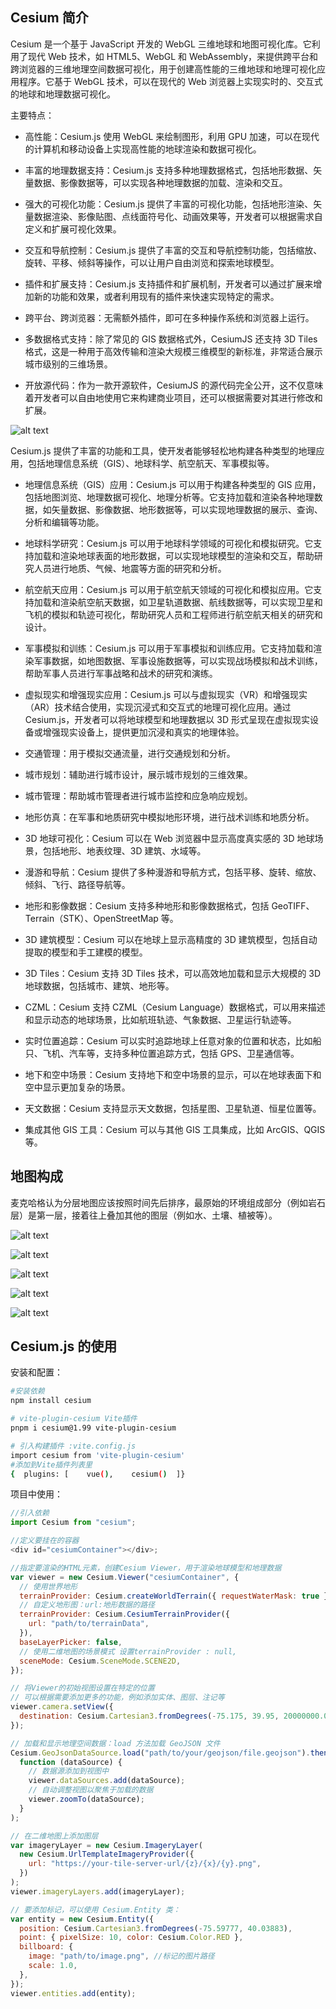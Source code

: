 ## Cesium 简介

Cesium 是一个基于 JavaScript 开发的 WebGL 三维地球和地图可视化库。它利用了现代 Web 技术，如 HTML5、WebGL 和 WebAssembly，来提供跨平台和跨浏览器的三维地理空间数据可视化，用于创建高性能的三维地球和地理可视化应用程序。它基于 WebGL 技术，可以在现代的 Web 浏览器上实现实时的、交互式的地球和地理数据可视化。

主要特点：

- 高性能：Cesium.js 使用 WebGL 来绘制图形，利用 GPU 加速，可以在现代的计算机和移动设备上实现高性能的地球渲染和数据可视化。
- 丰富的地理数据支持：Cesium.js 支持多种地理数据格式，包括地形数据、矢量数据、影像数据等，可以实现各种地理数据的加载、渲染和交互。
- 强大的可视化功能：Cesium.js 提供了丰富的可视化功能，包括地形渲染、矢量数据渲染、影像贴图、点线面符号化、动画效果等，开发者可以根据需求自定义和扩展可视化效果。

- 交互和导航控制：Cesium.js 提供了丰富的交互和导航控制功能，包括缩放、旋转、平移、倾斜等操作，可以让用户自由浏览和探索地球模型。
- 插件和扩展支持：Cesium.js 支持插件和扩展机制，开发者可以通过扩展来增加新的功能和效果，或者利用现有的插件来快速实现特定的需求。
- 跨平台、跨浏览器：无需额外插件，即可在多种操作系统和浏览器上运行。
- 多数据格式支持：除了常见的 GIS 数据格式外，CesiumJS 还支持 3D Tiles 格式，这是一种用于高效传输和渲染大规模三维模型的新标准，非常适合展示城市级别的三维场景。
- 开放源代码：作为一款开源软件，CesiumJS 的源代码完全公开，这不仅意味着开发者可以自由地使用它来构建商业项目，还可以根据需要对其进行修改和扩展。

![alt text](image-21.png)

Cesium.js 提供了丰富的功能和工具，使开发者能够轻松地构建各种类型的地理应用，包括地理信息系统（GIS）、地球科学、航空航天、军事模拟等。

- 地理信息系统（GIS）应用：Cesium.js 可以用于构建各种类型的 GIS 应用，包括地图浏览、地理数据可视化、地理分析等。它支持加载和渲染各种地理数据，如矢量数据、影像数据、地形数据等，可以实现地理数据的展示、查询、分析和编辑等功能。
- 地球科学研究：Cesium.js 可以用于地球科学领域的可视化和模拟研究。它支持加载和渲染地球表面的地形数据，可以实现地球模型的渲染和交互，帮助研究人员进行地质、气候、地震等方面的研究和分析。
- 航空航天应用：Cesium.js 可以用于航空航天领域的可视化和模拟应用。它支持加载和渲染航空航天数据，如卫星轨道数据、航线数据等，可以实现卫星和飞机的模拟和轨迹可视化，帮助研究人员和工程师进行航空航天相关的研究和设计。
- 军事模拟和训练：Cesium.js 可以用于军事模拟和训练应用。它支持加载和渲染军事数据，如地图数据、军事设施数据等，可以实现战场模拟和战术训练，帮助军事人员进行军事战略和战术的研究和演练。
- 虚拟现实和增强现实应用：Cesium.js 可以与虚拟现实（VR）和增强现实（AR）技术结合使用，实现沉浸式和交互式的地理可视化应用。通过 Cesium.js，开发者可以将地球模型和地理数据以 3D 形式呈现在虚拟现实设备或增强现实设备上，提供更加沉浸和真实的地理体验。

- 交通管理：用于模拟交通流量，进行交通规划和分析。
- 城市规划：辅助进行城市设计，展示城市规划的三维效果。
- 城市管理：帮助城市管理者进行城市监控和应急响应规划。
- 地形仿真：在军事和地质研究中模拟地形环境，进行战术训练和地质分析。
- 3D 地球可视化：Cesium 可以在 Web 浏览器中显示高度真实感的 3D 地球场景，包括地形、地表纹理、3D 建筑、水域等。
- 漫游和导航：Cesium 提供了多种漫游和导航方式，包括平移、旋转、缩放、倾斜、飞行、路径导航等。
- 地形和影像数据：Cesium 支持多种地形和影像数据格式，包括 GeoTIFF、Terrain（STK）、OpenStreetMap 等。
- 3D 建筑模型：Cesium 可以在地球上显示高精度的 3D 建筑模型，包括自动提取的模型和手工建模的模型。
- 3D Tiles：Cesium 支持 3D Tiles 技术，可以高效地加载和显示大规模的 3D 地球数据，包括城市、建筑、地形等。
- CZML：Cesium 支持 CZML（Cesium Language）数据格式，可以用来描述和显示动态的地球场景，比如航班轨迹、气象数据、卫星运行轨迹等。
- 实时位置追踪：Cesium 可以实时追踪地球上任意对象的位置和状态，比如船只、飞机、汽车等，支持多种位置追踪方式，包括 GPS、卫星通信等。
- 地下和空中场景：Cesium 支持地下和空中场景的显示，可以在地球表面下和空中显示更加复杂的场景。
- 天文数据：Cesium 支持显示天文数据，包括星图、卫星轨道、恒星位置等。
- 集成其他 GIS 工具：Cesium 可以与其他 GIS 工具集成，比如 ArcGIS、QGIS 等。

## 地图构成

麦克哈格认为分层地图应该按照时间先后排序，最原始的环境组成部分（例如岩石层）是第一层，接着往上叠加其他的图层（例如水、土壤、植被等）。

![alt text](image-23.png)

![alt text](image-22.png)

![alt text](image-24.png)

![alt text](image-25.png)

![alt text](image-26.png)

## Cesium.js 的使用

安装和配置：

```bash
#安装依赖
npm install cesium

# vite-plugin-cesium Vite插件
pnpm i cesium@1.99 vite-plugin-cesium

# 引入构建插件 :vite.config.js
import cesium from 'vite-plugin-cesium'
#添加到Vite插件列表里
{  plugins: [    vue(),    cesium()  ]}
```

项目中使用：

```js
//引入依赖
import Cesium from "cesium";

//定义要挂在的容器
<div id="cesiumContainer"></div>;

//指定要渲染的HTML元素，创建Cesium Viewer，用于渲染地球模型和地理数据
var viewer = new Cesium.Viewer("cesiumContainer", {
  // 使用世界地形
  terrainProvider: Cesium.createWorldTerrain({ requestWaterMask: true }),
  // 自定义地形图：url:地形数据的路径
  terrainProvider: Cesium.CesiumTerrainProvider({
    url: "path/to/terrainData",
  }),
  baseLayerPicker: false,
  // 使用二维地图的场景模式 设置terrainProvider : null,
  sceneMode: Cesium.SceneMode.SCENE2D,
});

// 将Viewer的初始视图设置在特定的位置
// 可以根据需要添加更多的功能，例如添加实体、图层、注记等
viewer.camera.setView({
  destination: Cesium.Cartesian3.fromDegrees(-75.175, 39.95, 20000000.0), // 纬度, 经度, 高度
});

// 加载和显示地理空间数据：load 方法加载 GeoJSON 文件
Cesium.GeoJsonDataSource.load("path/to/your/geojson/file.geojson").then(
  function (dataSource) {
    // 数据源添加到视图中
    viewer.dataSources.add(dataSource);
    // 自动调整视图以聚焦于加载的数据
    viewer.zoomTo(dataSource);
  }
);

// 在二维地图上添加图层
var imageryLayer = new Cesium.ImageryLayer(
  new Cesium.UrlTemplateImageryProvider({
    url: "https://your-tile-server-url/{z}/{x}/{y}.png",
  })
);
viewer.imageryLayers.add(imageryLayer);

// 要添加标记，可以使用 Cesium.Entity 类：
var entity = new Cesium.Entity({
  position: Cesium.Cartesian3.fromDegrees(-75.59777, 40.03883),
  point: { pixelSize: 10, color: Cesium.Color.RED },
  billboard: {
    image: "path/to/image.png", //标记的图片路径
    scale: 1.0,
  },
});
viewer.entities.add(entity);
```
